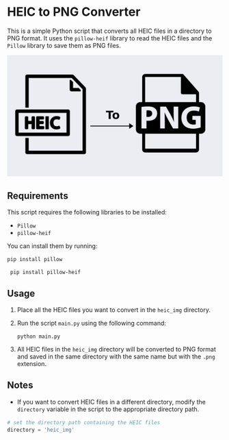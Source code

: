 # HEIC to PNG Converter

This is a simple Python script that converts all HEIC files in a directory to PNG format. It uses the `pillow-heif` library to read the HEIC files and the `Pillow` library to save them as PNG files.

![heic to png](heic-to-png.png)

## Requirements

This script requires the following libraries to be installed:

- `Pillow`
- `pillow-heif`

You can install them by running:

```
pip install pillow
```

```
 pip install pillow-heif
```

## Usage

1. Place all the HEIC files you want to convert in the `heic_img` directory.

2. Run the script `main.py` using the following command:

   ```
   python main.py
   ```

3. All HEIC files in the `heic_img` directory will be converted to PNG format and saved in the same directory with the same name but with the `.png` extension.

## Notes

- If you want to convert HEIC files in a different directory, modify the `directory` variable in the script to the appropriate directory path.
```python
# set the directory path containing the HEIC files
directory = 'heic_img'
```